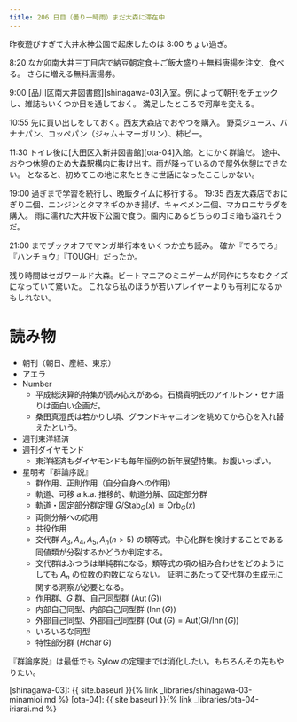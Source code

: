 ```yaml
---
title: 206 日目（曇り一時雨）まだ大森に滞在中
---
```


昨夜遊びすぎて大井水神公園で起床したのは 8:00 ちょい過ぎ。

8:20 なか卯南大井三丁目店で納豆朝定食＋ご飯大盛り＋無料唐揚を注文、食べる。
さらに増える無料唐揚券。

9:00 [品川区南大井図書館][shinagawa-03]入室。例によって朝刊をチェックし、雑誌もいくつか目を通しておく。
満足したところで河岸を変える。

10:55 先に買い出しをしておく。西友大森店でおやつを購入。
野菜ジュース、バナナパン、コッペパン（ジャム＋マーガリン）、柿ピー。

11:30 トイレ後に[大田区入新井図書館][ota-04]入館。とにかく群論だ。
途中、おやつ休憩のため大森駅構内に抜け出す。雨が降っているので屋外休憩はできない。
となると、初めてこの地に来たときに世話になったここしかない。

19:00 過ぎまで学習を続行し、晩飯タイムに移行する。
19:35 西友大森店でおにぎり二個、ニンジンとタマネギのかき揚げ、キャベメン二個、マカロニサラダを購入。
雨に濡れた大井坂下公園で食う。園内にあるどちらのゴミ箱も溢れそうだ。

21:00 までブックオフでマンガ単行本をいくつか立ち読み。
確か『でろでろ』『ハンチョウ』『TOUGH』だったか。

残り時間はセガワールド大森。ビートマニアのミニゲームが同作にちなむクイズになっていて驚いた。
これなら私のほうが若いプレイヤーよりも有利になるかもしれない。

# 読み物

* 朝刊（朝日、産経、東京）
* アエラ
* Number
  * 平成総決算的特集が読み応えがある。石橋貴明氏のアイルトン・セナ語りは面白い企画だ。
  * 桑田真澄氏は若かりし頃、グランドキャニオンを眺めてから心を入れ替えたという。
* 週刊東洋経済
* 週刊ダイヤモンド
  * 東洋経済もダイヤモンドも毎年恒例の新年展望特集。お腹いっぱい。
* 星明考『群論序説』
  * 群作用、正則作用（自分自身への作用）
  * 軌道、可移 a.k.a. 推移的、軌道分解、固定部分群
  * 軌道・固定部分群定理 $G/\operatorname{Stab}_G(x) \cong \operatorname{Orb}_G(x)$
  * 両側分解への応用
  * 共役作用
  * 交代群 $A_3, A_4, A_5, A_n (n > 5)$ の類等式。中心化群を検討することである同値類が分裂するかどうか判定する。
  * 交代群はふつうは単純群になる。類等式の項の組み合わせをどのようにしても $A_n$ の位数の約数にならない。
    証明にあたって交代群の生成元に関する洞察が必要となる。
  * 作用群、$G$ 群、自己同型群 ($\operatorname{Aut}(G)$)
  * 内部自己同型、内部自己同型群 ($\operatorname{Inn}(G)$)
  * 外部自己同型、外部自己同型群 ($\operatorname{Out}(G) = \operatorname{Aut(G)}/\operatorname{Inn}(G)$)
  * いろいろな同型
  * 特性部分群 ($H \operatorname{char} G$)

『群論序説』は最低でも Sylow の定理までは消化したい。もちろんその先もやりたい。

[shinagawa-03]: {{ site.baseurl }}{% link _libraries/shinagawa-03-minamioi.md %}
[ota-04]: {{ site.baseurl }}{% link _libraries/ota-04-iriarai.md %}
